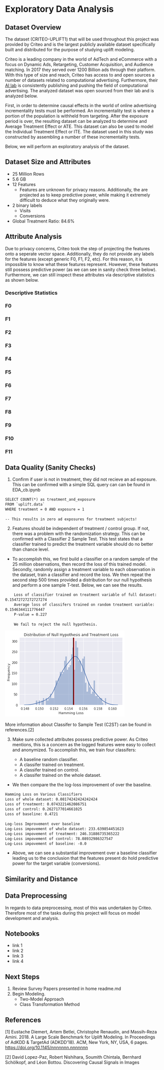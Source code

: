 # Exploratory Data Analysis

## Dataset Overview 

The dataset (CRITEO-UPLIFT1) that will be used throughout this project was provided by Criteo and is the largest publicly available dataset specifically built and distributed for the purpose of studying uplift modeling. 

Criteo is a leading company in the world of AdTech and eCommerce with a focus on Dynamic Ads, Retargeting, Customer Acquisition, and Audience matching. In 2017 they served over 1200 Billion ads through their platform.  With this type of size and reach, Criteo has access to and open sources a number of datasets related to computational advertising. Furthermore, their [AI lab](http://ailab.criteo.com/) is consistently publishing and pushing the field of computational advertising. The analyzed dataset was open sourced from their lab and is analyzed below. 

First, in order to determine causal effects in the world of online advertising incrementality tests must be performed. An incrementality test is where a portion of the population is withheld from targeting. After the exposure period is over, the resulting dataset can be analyzed to determine and Average Treatment Effect or ATE. This dataset can also be used to model the Individual Treatment Effect or ITE. The dataset used in this study was constructed by assembling a number of these incrementality tests.

Below, we will perform an exploratory analysis of the dataset. 

## Dataset Size and Attributes
- 25 Million Rows
- 5.6 GB
- 12 Features
  - Features are unknown for privacy reasons. Additionally, the are projected as to keep predictive power, while making it extremely difficult to deduce what they originally were.
- 2 binary labels
  - Visits
  - Conversions
- Global Treatment Ratio: 84.6%

## Attribute Analysis

Due to privacy concerns, Criteo took the step of projecting the features onto a seperate vector space. Additionally, they do not provide any labels for the features (except generic F0, F1, F2, etc). For this reason, it is impossible to know what these features represent. However, these features still possess predictive power (as we can see in sanity check three below). Furthermore, we can still inspect these attributes via descriptive statistics as shown below. 

### Descriptive Statistics

### F0

### F1

### F2

### F3

### F4 

### F5

### F6

### F7

### F8

### F9

### F10

### F11


## Data Quality (Sanity Checks) 

1. Confirm if user is not in treatment, they did not recieve an ad exposure. This can be confirmed with a simple SQL query can can be found in EDA_cb.ipynb 

```
SELECT COUNT(*) as treatment_and_exposure
FROM `uplift.data`
WHERE treatment = 0 AND exposure = 1

-- This results in zero ad exposures for treatment subjects!
```

2. Features should be independent of treatment / control group. If not, there was a problem with the randomization strategy. This can be confirmed with a Classifier 2 Sample Test. This test states that a classifier trained to predict the treatment variable should do no better than chance level. 

- To accomplish this, we first build a classifier on a random sample of the 25 million observations, then record the loss of this trained model. Secondly, randomly assign a treatment variable to each observation in the dataset, train a classifier and record the loss. We then repeat the second step 500 times provided a distribution for our null hypothesis and perform a one sample T-test. Below, we can see the results. 

```
    Loss of classifier trained on treatment variable of full dataset: 0.15472727272727274
    Average loss of classifers trained on random treatment variable: 0.1546344111776447
    P-value = 0.227
    
    We fail to reject the null hypothesis. 
```

![graphic](https://github.com/cloud36/uplift_modeling_criteo/blob/master/img/2ClassiferTest.png)

More information about Classifer to Sample Test (C2ST) can be found in references.[2] 

3. Make sure collected attributes possess predictive power. As Criteo mentions, this is a concern as the logged features were easy to collect and anonymized. To accomplish this, we train four classifers:

    - A baseline random classifier.
    - A classifer trained on treatment.
    - A classifer trained on control.
    - A classifer trained on the whole dataset. 
    
- We then compare the the log-loss improvement of over the baseline. 
```
Hamming Loss on Various Classifiers
Loss of whole dataset: 0.08174242424242424
Loss of treatment: 0.0743221462086751
Loss of control: 0.2627177014661025
Loss of baseline: 0.4721

Log-loss Improvement over baseline
Log-Loss impovement of whole dataset: 233.639854451623
Log-Loss impovement of treatment: 246.31886735365222
Log-Loss impovement of control: 78.08932986327547
Log-Loss impovement of baseline: -0.0
```

- Above, we can see a substantial improvement over a baseline classifier leading us to the conclusion that the features present do hold predictive power for the target variable (conversions). 
   

## Similarity and Distance


## Data Preprocessing 

In regards to data preprocessing, most of this was undertaken by Criteo. Therefore most of the tasks during this project will focus on model development and analysis. 

## Notebooks
- link 1
- link 2
- link 3
- link 4

## Next Steps 

1. Review Survey Papers presented in home readme.md
2. Begin Modeling.
    - Two-Model Approach
    - Class Transformation Method

## References

[1] Eustache Diemert, Artem Betlei, Christophe Renaudin, and Massih-Reza
Amini. 2018. A Large Scale Benchmark for Uplift Modeling. In Proceedings
of AdKDD & TargetAd (ADKDD’18). ACM, New York, NY, USA, 6 pages.
https://doi.org/10.1145/nnnnnnn.nnnnnnn

[2] David Lopez-Paz, Robert Nishihara, Soumith Chintala, Bernhard Schölkopf, and
Léon Bottou. Discovering Causal Signals in Images
